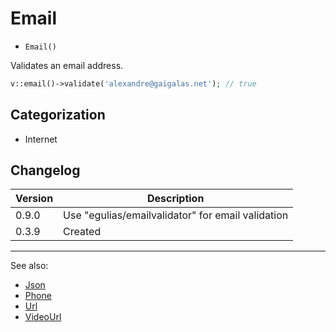 # Email

- `Email()`

Validates an email address.

```php
v::email()->validate('alexandre@gaigalas.net'); // true
```

## Categorization

- Internet

## Changelog

Version | Description
--------|-------------
  0.9.0 | Use "egulias/emailvalidator" for email validation
  0.3.9 | Created

***
See also:

- [Json](Json.md)
- [Phone](Phone.md)
- [Url](Url.md)
- [VideoUrl](VideoUrl.md)
